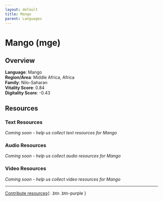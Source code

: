 ```yaml
---
layout: default
title: Mango
parent: Languages
---
```


# Mango (mge)

## Overview

**Language**: Mango  
**Region/Area**: Middle Africa, Africa  
**Family**: Nilo-Saharan  
**Vitality Score**: 0.84  
**Digitality Score**: -0.43  

## Resources

### Text Resources
*Coming soon - help us collect text resources for Mango*

### Audio Resources
*Coming soon - help us collect audio resources for Mango*

### Video Resources
*Coming soon - help us collect video resources for Mango*

---

[Contribute resources](https://fairtrain.github.io/){: .btn .btn-purple }
